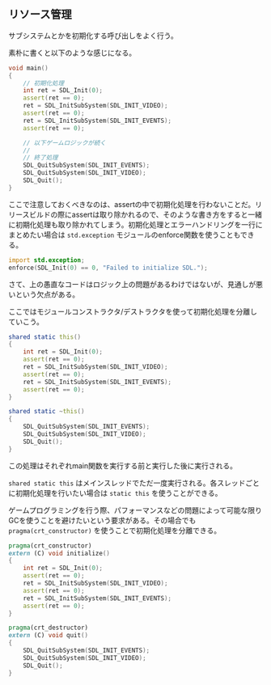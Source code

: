 ## リソース管理

サブシステムとかを初期化する呼び出しをよく行う。

素朴に書くと以下のような感じになる。

```d
void main()
{
    // 初期化処理
    int ret = SDL_Init(0);
    assert(ret == 0);
    ret = SDL_InitSubSystem(SDL_INIT_VIDEO);
    assert(ret == 0);
    ret = SDL_InitSubSystem(SDL_INIT_EVENTS);
    assert(ret == 0);

    // 以下ゲームロジックが続く
    //
    // 終了処理
    SDL_QuitSubSystem(SDL_INIT_EVENTS);
    SDL_QuitSubSystem(SDL_INIT_VIDEO);
    SDL_Quit();
}
```

ここで注意しておくべきなのは、assertの中で初期化処理を行わないことだ。リリースビルドの際にassertは取り除かれるので、そのような書き方をすると一緒に初期化処理も取り除かれてしまう。初期化処理とエラーハンドリングを一行にまとめたい場合は `std.exception` モジュールのenforce関数を使うこともできる。

```d
import std.exception;
enforce(SDL_Init(0) == 0, "Failed to initialize SDL.");
```

さて、上の愚直なコードはロジック上の問題があるわけではないが、見通しが悪いという欠点がある。

ここではモジュールコンストラクタ/デストラクタを使って初期化処理を分離していこう。

```d
shared static this()
{
    int ret = SDL_Init(0);
    assert(ret == 0);
    ret = SDL_InitSubSystem(SDL_INIT_VIDEO);
    assert(ret == 0);
    ret = SDL_InitSubSystem(SDL_INIT_EVENTS);
    assert(ret == 0);
}

shared static ~this()
{
    SDL_QuitSubSystem(SDL_INIT_EVENTS);
    SDL_QuitSubSystem(SDL_INIT_VIDEO);
    SDL_Quit();
}
```

この処理はそれぞれmain関数を実行する前と実行した後に実行される。

`shared static this` はメインスレッドでただ一度実行される。各スレッドごとに初期化処理を行いたい場合は `static this` を使うことができる。

ゲームプログラミングを行う際、パフォーマンスなどの問題によって可能な限りGCを使うことを避けたいという要求がある。その場合でも `pragma(crt_constructor)` を使うことで初期化処理を分離できる。

```d
pragma(crt_constructor)
extern (C) void initialize()
{
    int ret = SDL_Init(0);
    assert(ret == 0);
    ret = SDL_InitSubSystem(SDL_INIT_VIDEO);
    assert(ret == 0);
    ret = SDL_InitSubSystem(SDL_INIT_EVENTS);
    assert(ret == 0);
}

pragma(crt_destructor)
extern (C) void quit()
{
    SDL_QuitSubSystem(SDL_INIT_EVENTS);
    SDL_QuitSubSystem(SDL_INIT_VIDEO);
    SDL_Quit();
}
```

